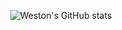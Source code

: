 <div align="center">
  
![Weston's GitHub stats](https://github-readme-stats.vercel.app/api?username=wmauz677&show_icons=true&theme=cobalt)
 
</div>

<!--
**wmauz677/wmauz677** is a ✨ _special_ ✨ repository because its `README.md` (this file) appears on your GitHub profile.

Here are some ideas to get you started:

- 🔭 I’m currently working on ...
- 🌱 I’m currently learning ...
- 👯 I’m looking to collaborate on ...
- 🤔 I’m looking for help with ...
- 💬 Ask me about ...
- 📫 How to reach me: ...
- 😄 Pronouns: ...
- ⚡ Fun fact: ...
-->
